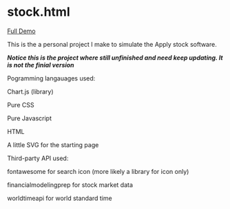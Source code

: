 # stock.html

[Full Demo](https://codepen.io/caloverys/pen/XWVzBVN)

This is the a personal project I make to simulate the Apply stock software.

***Notice this is the project where still unfinished and need keep updating. It is not the finial version***

Pogramming langauages used:

Chart.js (library)

Pure CSS

Pure Javascript

HTML

A little SVG for the starting page



Third-party API used:

fontawesome for search icon (more likely a library for icon only)

financialmodelingprep for stock market data 

worldtimeapi for world standard time 

